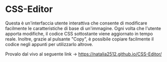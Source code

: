 # CSS-Editor
Questa è un'interfaccia utente interattiva che consente di modificare facilmente le caratteristiche di base di un'immagine. Ogni volta che l'utente apporta modifiche, il codice CSS sottostante viene aggiornato in tempo reale. Inoltre, grazie al pulsante "Copy", è possibile copiare facilmente il codice negli appunti per utilizzarlo altrove.

Provalo dal vivo al seguente link -> https://natalia2512.github.io/CSS-Editor/
